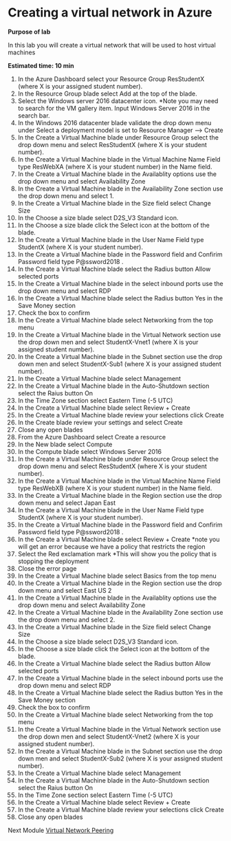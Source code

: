 # Creating a virtual network in Azure

**Purpose of lab**
  
In this lab you will create a virtual network that will be used to host virtual machines

**Estimated time: 10 min**

1.	In the Azure Dashboard select your Resource Group ResStudentX (where X is your assigned student number).
2.	In the Resource Group blade select Add at the top of the blade.
3.	Select the Windows server 2016 datacenter icon.
*Note you may need to search for the VM gallery item. Input Windows Server 2016 in the search bar.
4.	In the Windows 2016 datacenter blade validate the drop down menu under Select a deployment model is set to Resource Manager --> Create
5.	In the Create a Virtual Machine blade under Resource Group select the drop down menu and select ResStudentX (where X is your student number).
6.	In the Create a Virtual Machine  blade in the Virtual Machine Name Field type ResWebXA  (where X is your student number) in the Name field. 
7.	In the Create a Virtual Machine  blade in the Availablity options use the drop down menu and select Availability Zone
8.	In the Create a Virtual Machine  blade in the Availability Zone section use the drop down menu and select 1.
9.	In the Create a Virtual Machine  blade in the Size field select Change Size
10.	In the Choose a size blade select D2S_V3 Standard  icon.
11.	In the Choose a size blade click the Select icon at the bottom of the blade.
12.	In the Create a Virtual Machine  blade in the User Name Field type StudentX (where X is your student number).
13.	In the Create a Virtual Machine  blade in the Password field and Confirim Password field type P@ssword2018 .
14.	In the Create a Virtual Machine  blade select the Radius button Allow selected ports
15.	In the Create a Virtual Machine  blade in the select inbound ports use the drop down menu and select RDP
16.	In the Create a Virtual Machine  blade select the Radius button Yes in the Save Money section
17.	Check the box to confirm
18.	In the Create a Virtual Machine  blade select Networking from the top menu 
19.	In the Create a Virtual Machine  blade in the Virtual Network section use the drop down men and select StudentX-Vnet1 (where X is your assigned student number). 
20.	In the Create a Virtual Machine  blade in the Subnet section use the drop down men and select StudentX-Sub1 (where X is your assigned student number). 
21.	In the Create a Virtual Machine  blade select Management
22.	In the Create a Virtual Machine  blade in the  Auto-Shutdown section select the Raius button On
23.	In the Time Zone section select Eastern Time (-5 UTC) 
24.	In the Create a Virtual Machine  blade select Review + Create
25.	In the Create a Virtual Machine  blade review your selections click Create
26.	In the Create blade review your settings and select Create 
27.	Close any open blades
28.	From the Azure Dashboard select Create a resource
29.	In the New blade select Compute 
30.	In the Compute blade select Windows Server 2016
31.	In the Create a Virtual Machine blade under Resource Group select the drop down menu and select ResStudentX (where X is your student number).
32.	In the Create a Virtual Machine  blade in the Virtual Machine Name Field type ResWebXB (where X is your student number) in the Name field. 
33.	In the Create a Virtual Machine  blade  in the Region section use the drop down menu and select Japan East
34.	In the Create a Virtual Machine  blade in the User Name Field type StudentX (where X is your student number).
35.	In the Create a Virtual Machine  blade in the Password field and Confirim Password field type P@ssword2018 .
36.	In the Create a Virtual Machine  blade select Review + Create
*note you will get an error because we have a policy that restricts the region
37.	Select the Red exclamation mark
*This will show you the policy that is stopping the deployment
38.	Close the error page
39.	In the Create a Virtual Machine  blade select Basics from the top menu
40.	In the Create a Virtual Machine  blade  in the Region section use the drop down menu and select East US 2
41.	In the Create a Virtual Machine  blade in the Availablity options use the drop down menu and select Availability Zone
42.	In the Create a Virtual Machine  blade in the Availability Zone section use the drop down menu and select 2.
43.	In the Create a Virtual Machine  blade in the Size field select Change Size
44.	In the Choose a size blade select D2S_V3 Standard  icon.
45.	In the Choose a size blade click the Select icon at the bottom of the blade.
46.	In the Create a Virtual Machine  blade select the Radius button Allow selected ports
47.	In the Create a Virtual Machine  blade in the select inbound ports use the drop down menu and select RDP
48.	In the Create a Virtual Machine  blade select the Radius button Yes in the Save Money section
49.	Check the box to confirm
50.	In the Create a Virtual Machine  blade select Networking from the top menu 
51.	In the Create a Virtual Machine  blade in the Virtual Network section use the drop down men and select StudentX-Vnet2 (where X is your assigned student number). 
52.	In the Create a Virtual Machine  blade in the Subnet section use the drop down men and select StudentX-Sub2 (where X is your assigned student number). 
53.	In the Create a Virtual Machine  blade select Management
54.	In the Create a Virtual Machine  blade in the  Auto-Shutdown section select the Raius button On
55.	In the Time Zone section select Eastern Time (-5 UTC) 
56.	In the Create a Virtual Machine  blade select Review + Create
57.	In the Create a Virtual Machine  blade review your selections click Create
58.	Close any open blades



Next Module [Virtual Network Peering](networkpeering.md)